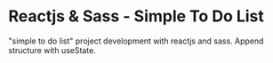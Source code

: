 # Reactjs & Sass - Simple To Do List

"simple to do list" project development with reactjs and sass. Append structure with useState.

